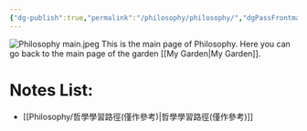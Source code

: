 ```yaml
---
{"dg-publish":true,"permalink":"/philosophy/philosophy/","dgPassFrontmatter":true}
---
```


![Philosophy main.jpeg](/img/user/Doc%20and%20Pic/Pics/Philosophy%20main.jpeg)
This is the main page of Philosophy.
Here you can go back to the main page of the garden [[My Garden\|My Garden]].

# Notes List:
- [[Philosophy/哲學學習路徑(僅作參考)\|哲學學習路徑(僅作參考)]]
